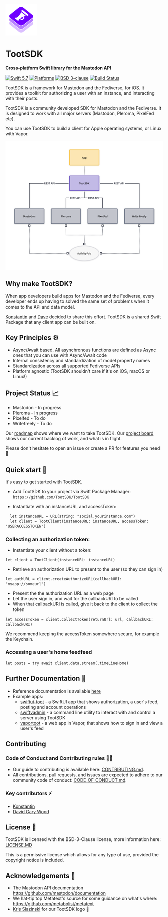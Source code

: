 <p><img src="./media/logo.svg" width="100" /></p>

# TootSDK

<p><strong>Cross-platform Swift library for the Mastodon API</strong></p>

<p>
    <a href="https://developer.apple.com/swift/"><img alt="Swift 5.7" src="https://img.shields.io/badge/swift-5.7-orange.svg?style=flat"></a>
    <a href="https://developer.apple.com/swift/"><img alt="Platforms" src="https://img.shields.io/badge/platform-iOS%20%7C%20macOS%20%7C%20tvOS%20%7C%20watchOS%20%7C%20Linux-blueviolet"></a>
     <a href="https://github.com/TootSDK/TootSDK/blob/main/LICENSE.md"><img alt="BSD 3-clause" src="https://img.shields.io/badge/License-BSD_3--Clause-blue.svg"></a>
    <a href="https://github.com/TootSDK/TootSDK/actions"><img alt="Build Status" src="https://github.com/TootSDK/TootSDK/actions/workflows/build.yml/badge.svg"></a>
</p>

TootSDK is a framework for Mastodon and the Fediverse, for iOS. It provides a toolkit for authorizing a user with an instance, and interacting with their posts.

TootSDK is a community developed SDK for Mastodon and the Fediverse.
It is designed to work with all major servers (Mastodon, Pleroma, PixelFed etc).

You can use TootSDK to build a client for Apple operating systems, or Linux with Vapor.

![overview of how TootSDK integrates with fedi platforms](/media/overview.png)

## Why make TootSDK?

When app developers build apps for Mastodon and the Fediverse, every developer ends up having to solved the same set of problems when it comes to the API and data model.

[Konstantin](https://m.iamkonstantin.eu/konstantin) and [Dave](https://social.davidgarywood.com/@davidgarywood) decided to share this effort.
TootSDK is a shared Swift Package that any client app can be built on.

## Key Principles ⚙️

- Async/Await based. All asynchronous functions are defined as Async ones that you can use with Async/Await code
- Internal consistency and standardization of model property names
- Standardization across all supported Fediverse APIs
- Platform agnostic (TootSDK shouldn't care if it's on iOS, macOS or Linux!)

## Project Status 📈

- Mastodon - In progress
- Pleroma - In progress
- Pixelfed - To do
- Writefreely - To do

Our [roadmap](ROADMAP.md) shows where we want to take TootSDK. Our [project board](https://github.com/orgs/TootSDK/projects/1) shows our current backlog of work, and what is in flight.

Please don't hesitate to open an issue or create a PR for features you need 🙏

## Quick start 🏁

It's easy to get started with TootSDK.

- Add TootSDK to your project via Swift Package Manager: `https://github.com/TootSDK/TootSDK`

- Instantiate with an instanceURL and accessToken:

```
  let instanceURL = URL(string: "social.yourinstance.com")
  let client = TootClient(instanceURL: instanceURL, accessToken: "USERACCESSTOKEN")
```

### Collecting an authorization token:

- Instantiate your client without a token:

```
let client = TootClient(instanceURL: instanceURL)
```

- Retrieve an authorization URL to present to the user (so they can sign in)

```
let authURL = client.createAuthorizeURL(callbackURI: "myapp://someurl")
```

- Present the the authorization URL as a web page
- Let the user sign in, and wait for the callbackURI to be called
- When that callbackURI is called, give it back to the client to collect the token

```
let accessToken = client.collectToken(returnUrl: url, callbackURI: callbackURI)
```

We recommend keeping the accessToken somewhere secure, for example the Keychain.

### Accessing a user's home feedfeed

```
let posts = try await client.data.stream(.timeLineHome)
```

## Further Documentation 📖

- Reference documentation is available [here](https://tootsdk.github.io/TootSDK/)
- Example apps:
  - [swiftui-toot](Examples/swiftui-toot/) - a SwiftUI app that shows authorization, a user's feed, posting and account operations
  - [swiftyadmin](Examples/swiftyadmin) - a command line utility to interact with and control a server using TootSDK
  - [vaportoot](Examples/vaportoot) - a web app in Vapor, that shows how to sign in and view a user's feed

## Contributing

### Code of Conduct and Contributing rules 🧑‍⚖️

- Our guide to contributing is available here: [CONTRIBUTING.md](CONTRIBUTING.md).
- All contributions, pull requests, and issues are expected to adhere to our community code of conduct: [CODE_OF_CONDUCT.md](CODE_OF_CONDUCT.md).

### Key contributors ⚡️

- [Konstantin](https://m.iamkonstantin.eu/konstantin)
- [David Gary Wood](https://social.davidgarywood.com/@davidgarywood)

## License 📃

TootSDK is licensed with the BSD-3-Clause license, more information here: [LICENSE.MD](LICENSE.md)

This is a permissive license which allows for any type of use, provided the copyright notice is included.

## Acknowledgements 🙏

- The Mastodon API documentation https://github.com/mastodon/documentation
- We hat-tip top Metatext's source for some guidance on what's where: https://github.com/metabolist/metatext
- [Kris Slazinski](https://mastodon.social/@kslazinski) for our TootSDK logo 🤩
